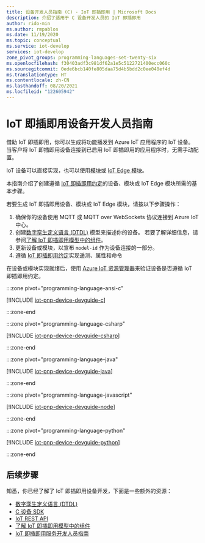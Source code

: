 ```yaml
---
title: 设备开发人员指南 (C) - IoT 即插即用 | Microsoft Docs
description: 介绍了适用于 C 设备开发人员的 IoT 即插即用
author: rido-min
ms.author: rmpablos
ms.date: 11/19/2020
ms.topic: conceptual
ms.service: iot-develop
services: iot-develop
zone_pivot_groups: programming-languages-set-twenty-six
ms.openlocfilehash: f30403adf3c981df62a1e5c5122721400ecc060c
ms.sourcegitcommit: 0ede6bcb140fe805daa75d4b5bdd2c0ee040ef4d
ms.translationtype: HT
ms.contentlocale: zh-CN
ms.lasthandoff: 08/20/2021
ms.locfileid: "122605942"
---
```

# <a name="iot-plug-and-play-device-developer-guide"></a>IoT 即插即用设备开发人员指南

借助 IoT 即插即用，你可以生成将功能播发到 Azure IoT 应用程序的 IoT 设备。 当客户将 IoT 即插即用设备连接到已启用 IoT 即插即用的应用程序时，无需手动配置。

IoT 设备可以直接实现，也可以使用[模块](../iot-hub/iot-hub-devguide-module-twins.md)或 [IoT Edge 模块](../iot-edge/about-iot-edge.md)。

本指南介绍了创建遵循 [IoT 即插即用约定](../iot-develop/concepts-convention.md)的设备、模块或 IoT Edge 模块所需的基本步骤。

若要生成 IoT 即插即用设备、模块或 IoT Edge 模块，请按以下步骤操作：

1. 确保你的设备使用 MQTT 或 MQTT over WebSockets 协议连接到 Azure IoT 中心。
1. 创建[数字孪生定义语言 (DTDL)](https://github.com/Azure/opendigitaltwins-dtdl) 模型来描述你的设备。 若要了解详细信息，请参阅[了解 IoT 即插即用模型中的组件](concepts-modeling-guide.md)。
1. 更新设备或模块，以宣布 `model-id` 作为设备连接的一部分。
1. 遵循 [IoT 即插即用约定](concepts-convention.md)实现遥测、属性和命令

在设备或模块实现就绪后，使用 [Azure IoT 资源管理器](../iot-fundamentals/howto-use-iot-explorer.md)来验证设备是否遵循 IoT 即插即用约定。

:::zone pivot="programming-language-ansi-c"

[!INCLUDE [iot-pnp-device-devguide-c](../../includes/iot-pnp-device-devguide-c.md)]

:::zone-end

:::zone pivot="programming-language-csharp"

[!INCLUDE [iot-pnp-device-devguide-csharp](../../includes/iot-pnp-device-devguide-csharp.md)]

:::zone-end

:::zone pivot="programming-language-java"

[!INCLUDE [iot-pnp-device-devguide-java](../../includes/iot-pnp-device-devguide-java.md)]

:::zone-end

:::zone pivot="programming-language-javascript"

[!INCLUDE [iot-pnp-device-devguide-node](../../includes/iot-pnp-device-devguide-node.md)]

:::zone-end

:::zone pivot="programming-language-python"

[!INCLUDE [iot-pnp-device-devguide-python](../../includes/iot-pnp-device-devguide-python.md)]

:::zone-end

## <a name="next-steps"></a>后续步骤

知悉，你已经了解了 IoT 即插即用设备开发，下面是一些额外的资源：

- [数字孪生定义语言 (DTDL)](https://github.com/Azure/opendigitaltwins-dtdl)
- [C 设备 SDK](/azure/iot-hub/iot-c-sdk-ref/)
- [IoT REST API](/rest/api/iothub/device)
- [了解 IoT 即插即用模型中的组件](concepts-modeling-guide.md)
- [IoT 即插即用服务开发人员指南](concepts-developer-guide-service.md)